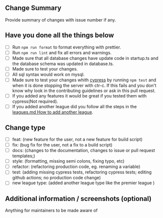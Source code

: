 ## Change Summary

Provide summary of changes with issue number if any.

## Have you done all the things below

- [ ] Run `npm run format` to format everything with prettier.
- [ ] Run `npm run lint` and fix all errors and warnings.
- [ ] Made sure that all database changes have update code in startup.ts and the database schema was updated in database.ts.
- [ ] Made sure to test your changes.
- [ ] All sql syntax would work on mysql.
- [ ] Made sure to test your changes whith [cypress](#cypress) by running `npm test` and when it is done stopping the server with ctr-c. If this fails and you don't know why look in the contributing guidelines or ask in this pull request.
- [ ] If you added any features it would be great if you tested them with cypress(Not required).
- [ ] If you added another league did you follow all the steps in the [leagues.md How to add another league](../leagues.md#how-to-add-another-league).

## Change type

- [ ] feat: (new feature for the user, not a new feature for build script)
- [ ] fix: (bug fix for the user, not a fix to a build script)
- [ ] docs: (changes to the documentation, changes to issue or pull request templates;)
- [ ] style: (formatting, missing semi colons, fixing typo, etc)
- [ ] refactor: (refactoring production code, eg. renaming a variable)
- [ ] test: (adding missing cypress tests, refactoring cypress tests; editing github actions; no production code change)
- [ ] new league type: (added another league type like the premier league )

## Additional information / screenshots (optional)

Anything for maintainers to be made aware of
